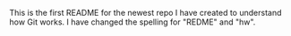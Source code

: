 This is the first README for the newest repo I have created to understand how Git works. I have changed the spelling for "REDME" and "hw".
